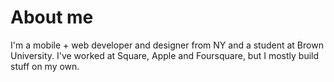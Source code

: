 # About me

I'm a mobile + web developer and designer from NY and a student at Brown University. I've worked at Square, Apple and Foursquare, but I mostly build stuff on my own.
